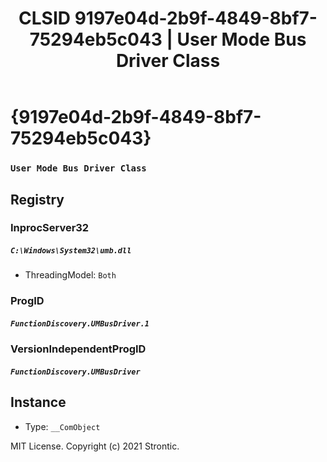 ﻿---
title: "CLSID 9197e04d-2b9f-4849-8bf7-75294eb5c043 | User Mode Bus Driver Class"
excerpt: What is COM-Object CLSID 9197e04d-2b9f-4849-8bf7-75294eb5c043?
---

# {9197e04d-2b9f-4849-8bf7-75294eb5c043}

### `User Mode Bus Driver Class`

## Registry


### InprocServer32

##### `C:\Windows\System32\umb.dll`
* ThreadingModel: `Both`

### ProgID

##### `FunctionDiscovery.UMBusDriver.1`

### VersionIndependentProgID

##### `FunctionDiscovery.UMBusDriver`

## Instance

* Type: `__ComObject`

MIT License. Copyright (c) 2021 Strontic.


